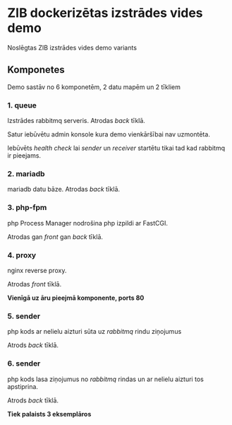# ZIB dockerizētas izstrādes vides demo

Noslēgtas ZIB izstrādes vides demo variants

## Komponetes

Demo sastāv no 6 komponetēm, 2 datu mapēm un 2 tīkliem

### 1. queue

Izstrādes rabbitmq serveris. Atrodas _back_ tīklā.

Satur iebūvētu admin konsole kura demo vienkāršībai nav uzmontēta.

Iebūvēts _health check_ lai _sender_ un _receiver_ startētu tikai tad kad rabbitmq ir pieejams.

### 2. mariadb

mariadb datu bāze. Atrodas _back_ tīklā.

### 3. php-fpm

php Process Manager nodrošina php izpildi ar FastCGI.

Atrodas gan _front_ gan _back_ tīklā.

### 4. proxy

nginx reverse proxy.

Atrodas _front_ tīklā.

__Vienīgā uz āru pieejmā komponente, ports 80__

### 5. sender

php kods ar nelielu aizturi sūta uz _rabbitmq_ rindu ziņojumus

Atrods _back_ tīklā.

### 6. sender

php kods  lasa ziņojumus no _rabbitmq_ rindas un ar nelielu aizturi tos apstiprina.

Atrods _back_ tīklā.

__Tiek palaists 3 eksemplāros__




